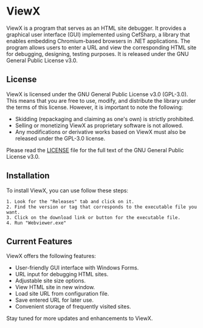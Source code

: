 # ViewX

ViewX is a program that serves as an HTML site debugger. It provides a graphical user interface (GUI) implemented using CefSharp, a library that enables embedding Chromium-based browsers in .NET applications. The program allows users to enter a URL and view the corresponding HTML site for debugging, designing, testing purposes. It is released under the GNU General Public License v3.0.

## License

ViewX is licensed under the GNU General Public License v3.0 (GPL-3.0). This means that you are free to use, modify, and distribute the library under the terms of this license. However, it is important to note the following:

- Skidding (repackaging and claiming as one's own) is strictly prohibited.
- Selling or monetizing ViewX as proprietary software is not allowed.
- Any modifications or derivative works based on ViewX must also be released under the GPL-3.0 license.

Please read the [LICENSE](LICENSE) file for the full text of the GNU General Public License v3.0.

## Installation

To install ViewX, you can use follow these steps:

```shell
1. Look for the "Releases" tab and click on it.
2. Find the version or tag that corresponds to the executable file you want.
3. Click on the download link or button for the executable file.
4. Run "Webviewer.exe"
```

## Current Features

ViewX offers the following features:

- User-friendly GUI interface with Windows Forms.
- URL input for debugging HTML sites.
- Adjustable site size options.
- View HTML site in new window.
- Load site URL from configuration file.
- Save entered URL for later use.
- Convenient storage of frequently visited sites.

Stay tuned for more updates and enhancements to ViewX.
